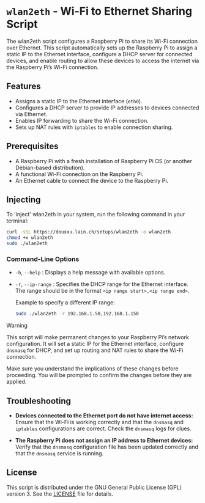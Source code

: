 # `wlan2eth` - Wi-Fi to Ethernet Sharing Script

The wlan2eth script configures a Raspberry Pi to share its Wi-Fi connection over Ethernet. This script automatically sets up the Raspberry Pi to assign a static IP to the Ethernet interface, configure a DHCP server for connected devices, and enable routing to allow these devices to access the internet via the Raspberry Pi’s Wi-Fi connection.

## Features

- Assigns a static IP to the Ethernet interface (`eth0`).
- Configures a DHCP server to provide IP addresses to devices connected via Ethernet.
- Enables IP forwarding to share the Wi-Fi connection.
- Sets up NAT rules with `iptables` to enable connection sharing.

## Prerequisites

- A Raspberry Pi with a fresh installation of Raspberry Pi OS (or another Debian-based distribution).
- A functional Wi-Fi connection on the Raspberry Pi.
- An Ethernet cable to connect the device to the Raspberry Pi.

## Injecting

To 'inject' wlan2eth in your system, run the following command in your terminal:
```bash
curl -sSL https://douxxu.lain.ch/setups/wlan2eth -o wlan2eth
chmod +x wlan2eth
sudo ./wlan2eth
```


### Command-Line Options

- `-h`, `--help` : Displays a help message with available options.
- `-r`, `--ip-range` : Specifies the DHCP range for the Ethernet interface. The range should be in the format `<ip range start>,<ip range end>`.

   Example to specify a different IP range:

   ```bash
   sudo ./wlan2eth -r 192.168.1.50,192.168.1.150
   ```

>[!WARNING]
> This script will make permanent changes to your Raspberry Pi’s network configuration. It will set a static IP for the Ethernet interface, configure `dnsmasq` for DHCP, and set up routing and NAT rules to share the Wi-Fi connection.

Make sure you understand the implications of these changes before proceeding. You will be prompted to confirm the changes before they are applied.

## Troubleshooting

- **Devices connected to the Ethernet port do not have internet access:** Ensure that the Wi-Fi is working correctly and that the `dnsmasq` and `iptables` configurations are correct. Check the `dnsmasq` logs for clues.

- **The Raspberry Pi does not assign an IP address to Ethernet devices:** Verify that the `dnsmasq` configuration file has been updated correctly and that the `dnsmasq` service is running.

## License

This script is distributed under the GNU General Public License (GPL) version 3. See the [LICENSE](LICENSE) file for details.
